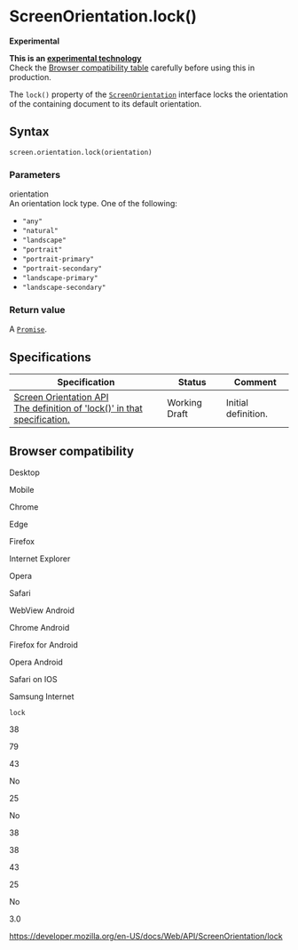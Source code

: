 ScreenOrientation.lock()
========================

**Experimental**

**This is an [experimental technology](https://developer.mozilla.org/en-US/docs/MDN/Guidelines/Conventions_definitions#experimental)**  
Check the [Browser compatibility table](#browser_compatibility) carefully before using this in production.

The `lock()` property of the [`ScreenOrientation`](../screenorientation) interface locks the orientation of the containing document to its default orientation.

Syntax
------

    screen.orientation.lock(orientation)

### Parameters

orientation  
An orientation lock type. One of the following:

-   `"any"`
-   `"natural"`
-   `"landscape"`
-   `"portrait"`
-   `"portrait-primary"`
-   `"portrait-secondary"`
-   `"landscape-primary"`
-   `"landscape-secondary"`

### Return value

A [`Promise`](https://developer.mozilla.org/en-US/docs/Web/JavaScript/Reference/Global_Objects/Promise).

Specifications
--------------

<table><thead><tr class="header"><th>Specification</th><th>Status</th><th>Comment</th></tr></thead><tbody><tr class="odd"><td><a href="https://w3c.github.io/screen-orientation/#dom-screenorientation-lock">Screen Orientation API<br />
<span class="small">The definition of 'lock()' in that specification.</span></a></td><td><span class="spec-wd">Working Draft</span></td><td>Initial definition.</td></tr></tbody></table>

Browser compatibility
---------------------

Desktop

Mobile

Chrome

Edge

Firefox

Internet Explorer

Opera

Safari

WebView Android

Chrome Android

Firefox for Android

Opera Android

Safari on IOS

Samsung Internet

`lock`

38

79

43

No

25

No

38

38

43

25

No

3.0

<a href="https://developer.mozilla.org/en-US/docs/Web/API/ScreenOrientation/lock" class="_attribution-link">https://developer.mozilla.org/en-US/docs/Web/API/ScreenOrientation/lock</a>
